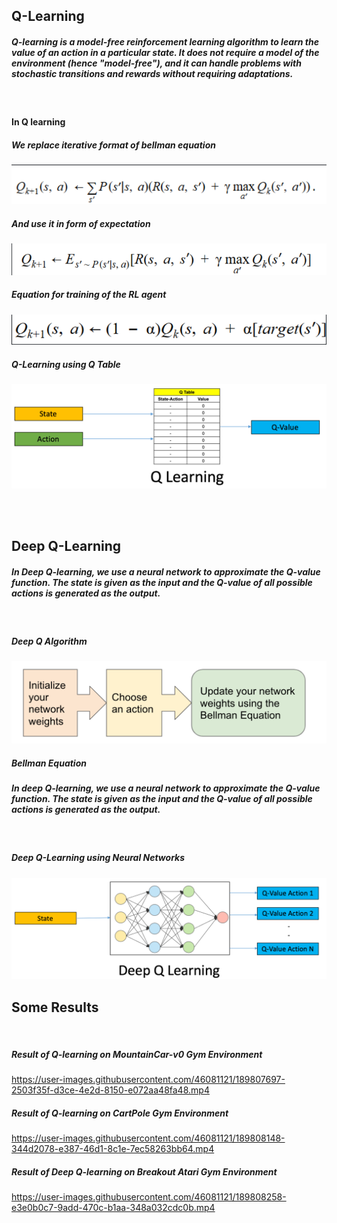 ## Q-Learning

##### Q-learning is a model-free reinforcement learning algorithm to learn the value of an action in a particular state. It does not require a model of the environment (hence "model-free"), and it can handle problems with stochastic transitions and rewards without requiring adaptations.
<br>

#### In Q learning

##### We replace iterative format of bellman equation
![alt text](./assets/bellman_iterative.png)
<br>

##### And use it in form of expectation
![alt text](./assets/bellman_expect.png)

##### Equation for training of the RL agent
![alt text](./assets/rl_train.png)

##### Q-Learning using Q Table
![alt text](./assets/q_learning.png)

<br>
<br>

## Deep Q-Learning
##### In Deep Q-learning, we use a neural network to approximate the Q-value function. The state is given as the input and the Q-value of all possible actions is generated as the output. 

<br>

##### Deep Q Algorithm
![alt text](./assets/deep_q_algo.png)
<br>

##### Bellman Equation

##### In deep Q-learning, we use a neural network to approximate the Q-value function. The state is given as the input and the Q-value of all possible actions is generated as the output. 
<br>

##### Deep Q-Learning using Neural Networks
![alt text](./assets/deep_q_learning.png)



## Some Results
<br>

##### Result of Q-learning on MountainCar-v0 Gym Environment
https://user-images.githubusercontent.com/46081121/189807697-2503f35f-d3ce-4e2d-8150-e072aa48fa48.mp4


##### Result of Q-learning on CartPole Gym Environment
https://user-images.githubusercontent.com/46081121/189808148-344d2078-e387-46d1-8c1e-7ec58263bb64.mp4


##### Result of Deep Q-learning on Breakout Atari Gym Environment
https://user-images.githubusercontent.com/46081121/189808258-e3e0b0c7-9add-470c-b1aa-348a032cdc0b.mp4
